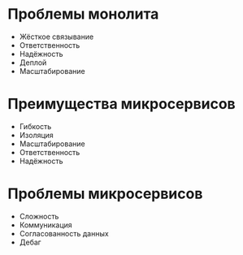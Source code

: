 # Проблемы монолита
- Жёсткое связывание
- Ответственность
- Надёжность
- Деплой
- Масштабирование
# Преимущества микросервисов
- Гибкость
- Изоляция
- Масштабирование
- Ответственность
- Надёжность
# Проблемы микросервисов
- Сложность
- Коммуникация
- Согласованность данных
- Дебаг
